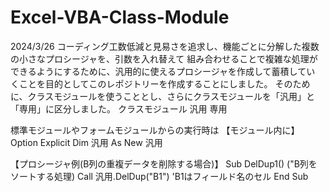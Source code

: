 # Excel-VBA-Class-Module
2024/3/26
コーディング工数低減と見易さを追求し、機能ごとに分解した複数の小さなプロシージャを、引数を入れ替えて
組み合わせることで複雑な処理ができるようにするために、汎用的に使えるプロシージャを作成して蓄積してい
くことを目的としてこのレポジトリーを作成することにしました。
そのために、クラスモジュールを使うこととし、さらにクラスモジュールを「汎用」と「専用」に区分しました。
クラスモジュール
  汎用
  専用

標準モジュールやフォームモジュールからの実行時は
【モジュール内に】
Option Explicit
Dim 汎用 As New 汎用

【プロシージャ例(B列の重複データを削除する場合)】
Sub DelDup1()
  ("B列をソートする処理)
  Call 汎用.DelDup("B1")  'B1はフィールド名のセル
End Sub

